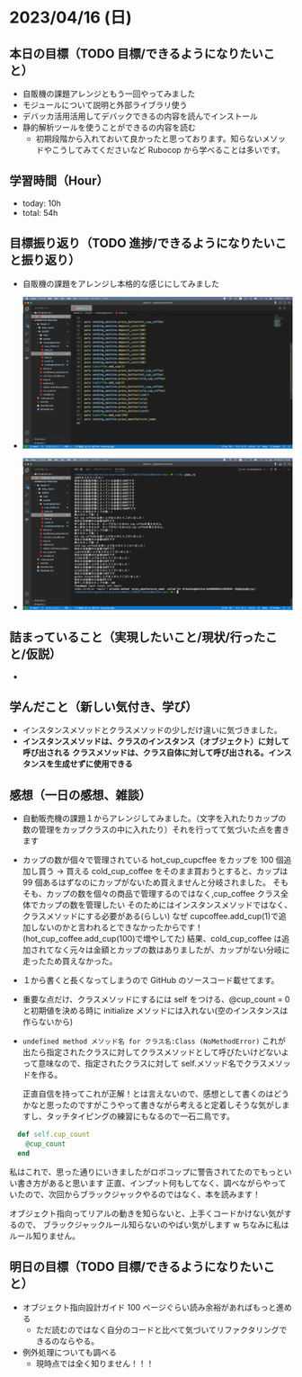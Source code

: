 # 2023/04/16 (日)

## 本日の目標（TODO 目標/できるようになりたいこと）

- 自販機の課題アレンジともう一回やってみました
- モジュールについて説明と外部ライブラリ使う
- デバッカ活用活用してデバックできるの内容を読んでインストール
- 静的解析ツールを使うことができるの内容を読む
  - 初期段階から入れておいて良かったと思っております。知らないメソッドやこうしてみてくださいなど
    Rubocop から学べることは多いです。

## 学習時間（Hour）

- today: 10h
- total: 54h

## 目標振り返り（TODO 進捗/できるようになりたいこと振り返り）

- 自販機の課題をアレンジし本格的な感じにしてみました
- ![画像](/Week1-2/daily_report/images/img1.png)

- ![画像](/Week1-2/daily_report/images/img2.png)

## 詰まっていること（実現したいこと/現状/行ったこと/仮説）

-

## 学んだこと（新しい気付き、学び）

- インスタンスメソッドとクラスメソッドの少しだけ違いに気づきました。
- **インスタンスメソッドは、クラスのインスタンス（オブジェクト）に対して呼び出される**
  **クラスメソッドは、クラス自体に対して呼び出される。インスタンスを生成せずに使用できる**

## 感想（一日の感想、雑談）

- 自動販売機の課題１からアレンジしてみました。（文字を入れたりカップの数の管理をカップクラスの中に入れたり）それを行ってて気づいた点を書きます
- カップの数が個々で管理されている hot_cup_cupcffee をカップを 100 個追加し買う → 買える cold_cup_coffee をそのまま買おうとすると、カップは 99 個あるはずなのにカップがないため買えませんと分岐されました。
  そもそも、カップの数を個々の商品で管理するのではなく,cup_coffee クラス全体でカップの数を管理したい
  そのためにはインスタンスメソッドではなく、クラスメソッドにする必要がある(らしい)
  なぜ cupcoffee.add_cup(1)で追加しないのかと言われるとできなかったからです！(hot_cup_coffee.add_cup(100)で増やしてた)
  結果、cold_cup_coffee は追加されてなく元々は金額とカップの数はありましたが、カップがない分岐に走ったため買えなかった。
- １から書くと長くなってしまうので GitHub のソースコード載せてます。
- 重要な点だけ、クラスメソッドにするには self をつける、@cup_count = 0 と初期値を決める時に initialize メソッドには入れない(空のインスタンスは作らないから)
- `undefined method メソッド名 for クラス名:Class (NoMethodError)`
  これが出たら指定されたクラスに対してクラスメソッドとして呼びたいけどないよって意味なので、指定されたクラスに対して
  self.メソッド名でクラスメソッドを作る。

  正直自信を持ってこれが正解！とは言えないので、感想として書くのはどうかなと思ったのですがこうやって書きながら考えると定着しそうな気がしますし、タッチタイピングの練習にもなるので一石二鳥です。

```ruby
  def self.cup_count
    @cup_count
  end
```

私はこれで、思った通りにいきましたがロボコップに警告されてたのでもっといい書き方があると思います
正直、インプット何もしてなく、調べながらやっていたので、次回からブラックジャックやるのではなく、本を読みます！

オブジェクト指向ってリアルの動きを知らないと、上手くコードかけない気がするので、
ブラックジャックルール知らないのやばい気がします w
ちなみに私はルール知りません。

## 明日の目標（TODO 目標/できるようになりたいこと）

- オブジェクト指向設計ガイド 100 ページぐらい読み余裕があればもっと進める
  - ただ読むのではなく自分のコードと比べて気づいてリファクタリングできるのならやる。
- 例外処理についても調べる
  - 現時点では全く知りません！！！

